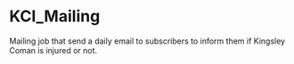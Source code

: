# KCI_Mailing

Mailing job that send a daily email to subscribers to inform them if Kingsley Coman is injured or not.